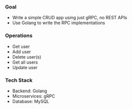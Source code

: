 ### Goal
* Write a simple CRUD app using just gRPC, no REST APIs
* Use Golang to write the RPC implementations

### Operations
* Get user
* Add user
* Delete user(s)
* Get all users
* Update user

### Tech Stack
* Backend: Golang
* Microservices: gRPC
* Database: MySQL